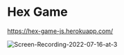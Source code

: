 # Hex Game
 
https://hex-game-js.herokuapp.com/

![Screen-Recording-2022-07-16-at-3](https://user-images.githubusercontent.com/62153882/179347203-4b3962ce-7b37-4d2e-afea-1ba08cfb5d17.gif)
     
 

